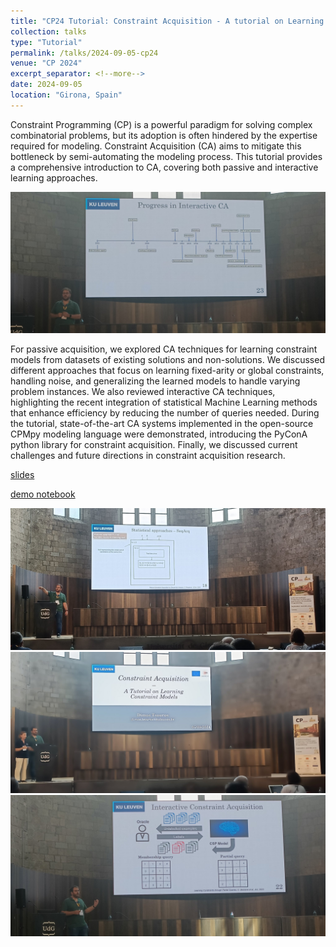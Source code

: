 ```yaml
---
title: "CP24 Tutorial: Constraint Acquisition - A tutorial on Learning Constraint Models"
collection: talks
type: "Tutorial"
permalink: /talks/2024-09-05-cp24
venue: "CP 2024"
excerpt_separator: <!--more-->
date: 2024-09-05
location: "Girona, Spain"
---
```


Constraint Programming (CP) is a powerful paradigm for solving complex combinatorial problems, but its adoption is often hindered by the expertise required for modeling. Constraint Acquisition (CA) aims to mitigate this bottleneck by semi-automating the modeling process. This tutorial provides a comprehensive introduction to CA, covering both passive and interactive learning approaches.

![](../images/cp24-tutorial/img4.jpeg)
<!--more-->

For passive acquisition, we explored CA techniques for learning constraint models from datasets of existing solutions and non-solutions. We discussed different approaches that focus on learning fixed-arity or global constraints, handling noise, and generalizing the learned models to handle varying problem instances. We also reviewed interactive CA techniques, highlighting the recent integration of statistical Machine Learning methods that enhance efficiency by reducing the number of queries needed. During the tutorial, state-of-the-art CA systems implemented in the open-source CPMpy modeling language were demonstrated, introducing the PyConA python library for constraint acquisition. 
Finally, we discussed current challenges and future directions in constraint acquisition research.

[slides](https://dimostsouros.github.io/files/CP24-Tutorial.pptx)

[demo notebook](https://dimostsouros.github.io/files/CP24-Tutorial-Demo.ipynb)

![](../images/cp24-tutorial/img2.jpeg)
![](../images/cp24-tutorial/img1.jpeg)
![](../images/cp24-tutorial/img3.jpeg)
